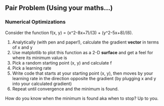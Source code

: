 ## Pair Problem (Using your maths...)

### Numerical Optimizations

Consider the function f(x, y) = (x^2-8x+7)/(3) + (y^2-5x+8)/(6).

1. Analytically (with pen and paper!), calculate the gradient **vector** in terms of x and y
2. Use matplotlib to plot this function as a 2-D **surface** and get a feel for where its minimum value is
2. Pick a random starting point (x, y) and calculate f
3. Pick a learning rate
4. Write code that starts at your starting point (x, y), then moves by your learning rate in the direction opposite the gradient (by plugging x and y into your calculated gradient)
5. Repeat until convergence and the minimum is found.

How do you know when the minimum is found aka when to stop?  Up to you. 
